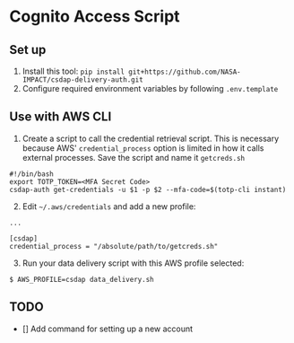 # Cognito Access Script

## Set up

1. Install this tool: `pip install git+https://github.com/NASA-IMPACT/csdap-delivery-auth.git`
2. Configure required environment variables by following `.env.template`

## Use with AWS CLI

1. Create a script to call the credential retrieval script. This is necessary because AWS' `credential_process` option is limited in how it calls external processes. Save the script and name it `getcreds.sh`

```
#!/bin/bash
export TOTP_TOKEN=<MFA Secret Code>
csdap-auth get-credentials -u $1 -p $2 --mfa-code=$(totp-cli instant)
```

2. Edit `~/.aws/credentials` and add a new profile:

```
...

[csdap]
credential_process = "/absolute/path/to/getcreds.sh"
```

3. Run your data delivery script with this AWS profile selected:

```
$ AWS_PROFILE=csdap data_delivery.sh
```

## TODO

- [] Add command for setting up a new account
